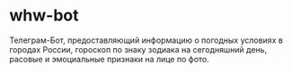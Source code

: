 # whw-bot

Телеграм-Бот, предоставляющий информацию о погодных условиях в городах России, гороскоп по знаку зодиака на сегодняшний день, расовые и эмоциальные признаки на лице по фото.
